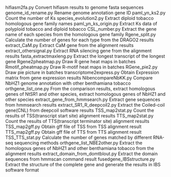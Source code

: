 hifiasm2fa.py   Convert hifiasm results to genome fasta sequences
genome_id_rename.py  Rename genome annotation gene ID
paml_yn_ks2.py  Count the number of Ks
species_evolution2.py Extract diploid tobacco homologous gene family names
paml_yn_ks_origin.py  Extract Ks data of polyploid tobacco and diploid tobacco
CSL_number.py Extract the gene name of each species from the homologous gene family
Rgene_split.py Calculate the number of genes for each type from the DRAGO2 results
extract_CaM.py Extract CaM gene from the alignment results
extract_othersignal.py Extract RNA silencing gene from the alignment results
fasta_extractmaxleng.py Extract the longest transcript of the longest gene
Rgene2pheatmap.py Draw R gene heat maps in batches
Rmotif_pheatmap.py Draw R-motif heat maps in batches
RGene_pie2.py Draw pie picture in batches
transcriptome2express.py Obtain Expression matrix from gene expression results
NibencompareNbKK.py Compare NbHZ1 genome annotation with other benthamiana tobacco
orthgene_list_one.py From the comparison results, extract homologous genes of NtSR1 and other species, extract homologous genes of NbHZ1 and other species
extract_gene_from_hmmsearch.py  Extract gene sequences from hmmsearch results
extract_SR1_R_deepcoil2.py  Extract the Coiled-coil gene(CNL) from deepcoil software results
TSS_map2stat.py  Count the results of TSS(transcript start site) alignment results
TTS_map2stat.py Count the results of TTS(transcript terminator site) alignment results
TSS_map2gff.py  Obtain gff file of TSS from TSS alignment result
TTS_map2gff.py  Obtain gff file of TTS from TTS alignment result
TSS_TTS_stat.py Calculate the number of genes matched by different RNA-seq sequencing methods
orthgene_list_NBE2other.py Extract the homologous genes of NbHZ1 and other benthamiana tobacco from the alignment results
extract_domain_from_domtblout.py Extract the domain sequences from hmmscan command result
fusedgene_IBSstructure.py  Extract the structure of the complete gene and generate the results in IBS software format
